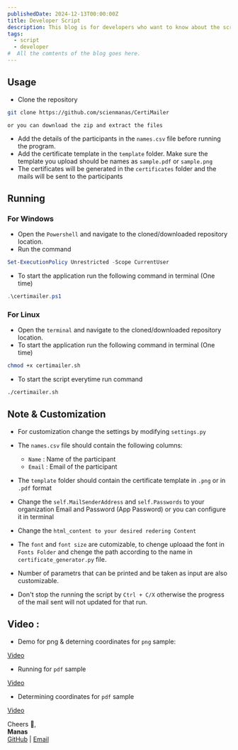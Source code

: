 ```yaml
---
publishedDate: 2024-12-13T00:00:00Z
title: Developer Script
description: This blog is for developers who want to know about the script. Run it on your local machine and see the magic.
tags:
  - script
  - developer
#  All the comtents of the blog goes here.
---
```

## Usage

- Clone the repository

```bash
git clone https://github.com/scienmanas/CertiMailer
```

`or you can download the zip and extract the files`

- Add the details of the participants in the `names.csv` file before running the program.
- Add the certificate template in the `template` folder. Make sure the template you upload should be names as `sample.pdf` or `sample.png`
- The certificates will be generated in the `certificates` folder and the mails will be sent to the participants

## Running

### For Windows

- Open the `Powershell` and navigate to the cloned/downloaded repository location.
- Run the command

```powershell
Set-ExecutionPolicy Unrestricted -Scope CurrentUser
```

- To start the application run the following command in terminal (One time)

```powershell
.\certimailer.ps1
```

### For Linux

- Open the `terminal` and navigate to the cloned/downloaded repository location.
- To start the application run the following command in terminal (One time)

```bash
chmod +x certimailer.sh
```

- To start the script everytime run command

```bash
./certimailer.sh
```

## Note & Customization

- For customization change the settings by modifying `settings.py`
- The `names.csv` file should contain the following columns:

  - `Name` : Name of the participant
  - `Email` : Email of the participant
- The `template` folder should contain the certificate template in `.png` or in `.pdf` format
- Change the `self.MailSenderAddress` and `self.Passwords` to your organization Email and Password (App Password) or you can configure it in terminal
- Change the `html_content to your desired redering Content`
- The `font` and `font size` are cutomizable, to chenge uploaad the font in `Fonts Folder` and chenge the path according to the name in `certificate_generator.py` file.
- Number of parametrs that can be printed and be taken as input are also customizable.
- Don't stop the running the script by `Ctrl + C/X` otherwise the progress of the mail sent will not updated for that run.

## Video :

- Demo for png & deterning coordinates for `png` sample:

[Video](https://github.com/scienmanas/CertiMailer/assets/99756067/c2267784-ea5f-400d-ae8e-6923c1b38e4f)

- Running for `pdf` sample

[Video](https://github.com/scienmanas/CertiMailer/assets/99756067/8bffdd36-b093-4d4a-aadc-11230b86cb4e)

- Determining coordinates for `pdf` sample

[Video](https://github.com/scienmanas/CertiMailer/assets/99756067/0e9d664d-ff87-4663-a8f9-2e8103e5a344)


Cheers 🥂,  
**Manas**  
[GitHub](https://github.com/scienmanas) | [Email](mailto:iamscientistmanas@gmail.com)